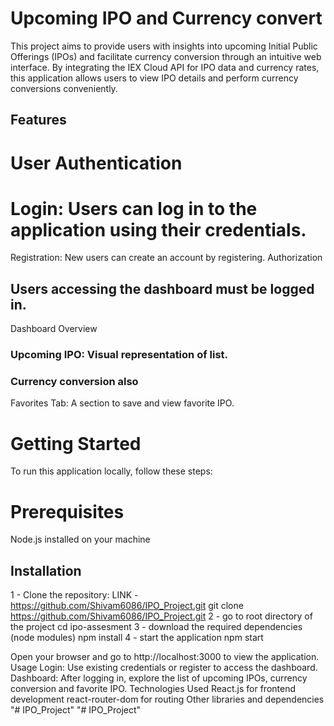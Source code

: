 # Upcoming IPO and Currency convert

This project aims to provide users with insights into upcoming Initial Public Offerings (IPOs) and facilitate currency conversion through an intuitive web interface. By integrating the IEX Cloud API for IPO data and currency rates, this application allows users to view IPO details and perform currency conversions conveniently.

## Features

# User Authentication

# Login: Users can log in to the application using their credentials.

Registration: New users can create an account by registering.
Authorization

## Users accessing the dashboard must be logged in.

Dashboard Overview

### Upcoming IPO: Visual representation of list.

### Currency conversion also

Favorites Tab: A section to save and view favorite IPO.

# Getting Started

To run this application locally, follow these steps:

# Prerequisites

Node.js installed on your machine

## Installation

1 - Clone the repository:
LINK - https://github.com/Shivam6086/IPO_Project.git
git clone https://github.com/Shivam6086/IPO_Project.git
2 - go to root directory of the project
cd ipo-assesment
3 - download the required dependencies (node modules)
npm install
4 - start the application
npm start

Open your browser and go to http://localhost:3000 to view the application.
Usage
Login: Use existing credentials or register to access the dashboard.
Dashboard: After logging in, explore the list of upcoming IPOs, currency conversion and favorite IPO.
Technologies Used
React.js for frontend development
react-router-dom for routing
Other libraries and dependencies
"# IPO_Project"
"# IPO_Project" 
